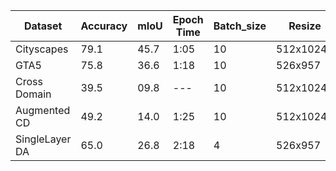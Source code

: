 | Dataset | Accuracy | mIoU  | Epoch Time | Batch_size | Resize |
|---------|----------|-------|---------------|---------------|---------------|
| Cityscapes    | 79.1       | 45.7   | 1:05      | 10        | 512x1024      |
| GTA5          | 75.8       | 36.6   | 1:18      | 10        | 526x957       |
| Cross Domain  | 39.5       | 09.8   | ---       | 10        | 512x1024*     |
|Augmented CD   | 49.2       | 14.0   | 1:25      | 10        | 512x1024*     |
|SingleLayer DA | 65.0       | 26.8   | 2:18      | 4         | 526x957       |
